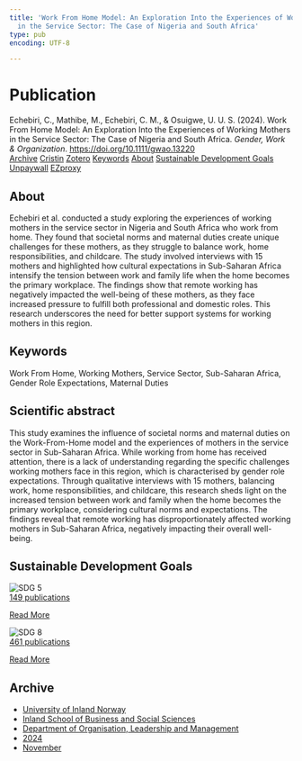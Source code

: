 ```yaml
---
title: 'Work From Home Model: An Exploration Into the Experiences of Working Mothers
  in the Service Sector: The Case of Nigeria and South Africa'
type: pub
encoding: UTF-8

---
```

<h1>Publication</h1>
<article id="csl-bib-container-XV63SE3D" class="csl-bib-container">
  <div class="csl-bib-body"> <div class="csl-entry">Echebiri, C., Mathibe, M., Echebiri, C. M., &#38; Osuigwe, U. U. S. (2024). Work From Home Model: An Exploration Into the Experiences of Working Mothers in the Service Sector: The Case of Nigeria and South Africa. <i>Gender, Work &#38; Organization</i>. <a href="https://doi.org/10.1111/gwao.13220">https://doi.org/10.1111/gwao.13220</a></div> </div>
  <div class="csl-bib-buttons">
    <a href="#taxonomy-article-XV63SE3D" alt="archive" class="csl-bib-button">Archive</a>
    <a href="https://app.cristin.no/results/show.jsf?id=2323769" alt="Cristin" class="csl-bib-button">Cristin</a>
    <a href="http://zotero.org/groups/5881554/items/XV63SE3D" alt="Zotero" class="csl-bib-button">Zotero</a>
    <a href="#keywords-article-XV63SE3D" alt="keywords" class="csl-bib-button">Keywords</a>
    <a href="#about-article-XV63SE3D" alt="about_pub" class="csl-bib-button">About</a>
    <a href="#sdg-article-XV63SE3D" alt="sdg" class="csl-bib-button">Sustainable Development Goals</a>
    <a href="https://doi.org/10.1111/gwao.13220" alt="Unpaywall" class="csl-bib-button">Unpaywall</a>
    <a href="https://doi.org/10.1111/gwao.13220" alt="EZproxy" class="csl-bib-button">EZproxy</a>
  </div>
  <div id="csl-bib-meta-container-XV63SE3D"></div>
</article>
<div id="csl-bib-meta-XV63SE3D" class="csl-bib-meta">
  <article id="about-article-XV63SE3D" class="about_pub-article">
    <h1>About</h1>
    Echebiri et al. conducted a study exploring the experiences of working mothers in the service sector in Nigeria and South Africa who work from home. They found that societal norms and maternal duties create unique challenges for these mothers, as they struggle to balance work, home responsibilities, and childcare. The study involved interviews with 15 mothers and highlighted how cultural expectations in Sub-Saharan Africa intensify the tension between work and family life when the home becomes the primary workplace. The findings show that remote working has negatively impacted the well-being of these mothers, as they face increased pressure to fulfill both professional and domestic roles. This research underscores the need for better support systems for working mothers in this region.
  </article>
  <article id="keywords-article-XV63SE3D" class="keywords-article">
    <h1>Keywords</h1>
    Work From Home, Working Mothers, Service Sector, Sub-Saharan Africa, Gender Role Expectations, Maternal Duties
  </article>
  <article id="abstract-article-XV63SE3D" class="abstract-article">
    <h1>Scientific abstract</h1>
    This study examines the influence of societal norms and maternal duties on the Work-From-Home model and the experiences of mothers in the service sector in Sub-Saharan Africa. While working from home has received attention, there is a lack of understanding regarding the specific challenges working mothers face in this region, which is characterised by gender role expectations. Through qualitative interviews with 15 mothers, balancing work, home responsibilities, and childcare, this research sheds light on the increased tension between work and family when the home becomes the primary workplace, considering cultural norms and expectations. The findings reveal that remote working has disproportionately affected working mothers in Sub-Saharan Africa, negatively impacting their overall well-being.
  </article>
  <article id="sdg-article-XV63SE3D" class="sdg-article">
    <h1>Sustainable Development Goals</h1>
    <div class="sdg-container"><div id="sdg5" class="sdg">
        <img src="{{< params subfolder >}}images/sdg/sdg05_en.png" class="image" alt="SDG 5">
        <div class="sdg-overlay">
          <a href="{{< params subfolder >}}en/archive/?sdg=5#archive" class="sdg-publication-count"><span>149</span> publications</a>
          <p><a href="https://sdgs.un.org/goals/goal5" class="sdg-read-more">Read More</a></p>
        </div>
      </div> <div id="sdg8" class="sdg">
        <img src="{{< params subfolder >}}images/sdg/sdg08_en.png" class="image" alt="SDG 8">
        <div class="sdg-overlay">
          <a href="{{< params subfolder >}}en/archive/?sdg=8#archive" class="sdg-publication-count"><span>461</span> publications</a>
          <p><a href="https://sdgs.un.org/goals/goal8" class="sdg-read-more">Read More</a></p>
        </div>
      </div></div>
  </article>
  <article id="taxonomy-article-XV63SE3D" class="taxonomy-article">
    <h1>Archive</h1>
    <ul>
      <li><a href="{{< params subfolder >}}en/archive/?key=3DCRN523">University of Inland Norway</a></li>
      <li><a href="{{< params subfolder >}}en/archive/?key=DU8Q9LN9">Inland School of Business and Social Sciences</a></li>
      <li><a href="{{< params subfolder >}}en/archive/?key=4LUWR3ZM">Department of Organisation, Leadership and Management</a></li>
      <li><a href="{{< params subfolder >}}en/archive/?key=TY5PNNUR">2024</a></li>
      <li><a href="{{< params subfolder >}}en/archive/?key=QVAW4LVT">November</a></li>
    </ul>
  </article>
</div>

